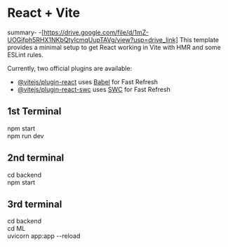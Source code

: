 # React + Vite
summary-
-[https://drive.google.com/file/d/1mZ-UOGifph5RHX1NKbQtyIcmqUupTAVg/view?usp=drive_link]
This template provides a minimal setup to get React working in Vite with HMR and some ESLint rules.

Currently, two official plugins are available:

- [@vitejs/plugin-react](https://github.com/vitejs/vite-plugin-react/blob/main/packages/plugin-react/README.md) uses [Babel](https://babeljs.io/) for Fast Refresh
- [@vitejs/plugin-react-swc](https://github.com/vitejs/vite-plugin-react-swc) uses [SWC](https://swc.rs/) for Fast Refresh

## 1st Terminal

npm start \
npm run dev

## 2nd terminal

cd backend \
npm start

## 3rd terminal

cd backend \
cd ML \
uvicorn app:app --reload
